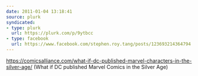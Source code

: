 ```yaml
---
date: 2011-01-04 13:18:41
source: plurk
syndicated:
- type: plurk
  url: https://plurk.com/p/9ytbcc
- type: facebook
  url: https://www.facebook.com/stephen.roy.tang/posts/123693214364794
---
```


https://comicsalliance.com/what-if-dc-published-marvel-characters-in-the-silver-age/ (What if DC published Marvel Comics in the Silver Age)